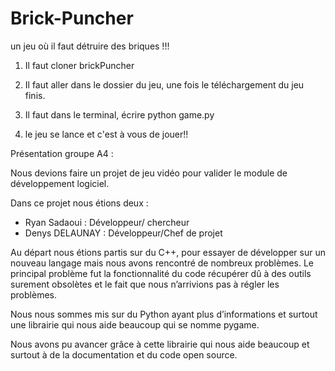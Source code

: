 # Brick-Puncher
un jeu où il faut détruire des briques !!!


1) Il faut cloner brickPuncher 

2) Il faut aller dans le dossier du jeu, une fois le téléchargement du jeu finis.

3) Il faut dans le terminal, écrire python game.py

4) le jeu se lance et c'est à vous de jouer!!



Présentation groupe A4 :


Nous devions faire un projet de jeu vidéo pour valider le module de développement logiciel. 

Dans ce projet nous étions deux : 
-	Ryan Sadaoui : Développeur/ chercheur 
-	Denys DELAUNAY : Développeur/Chef de projet

Au départ nous étions partis sur du C++, pour essayer de développer sur un nouveau langage mais nous avons rencontré de nombreux problèmes.
Le principal problème fut la fonctionnalité du code récupérer dû à des outils surement obsolètes et le fait que nous n’arrivions pas à régler les problèmes.

Nous nous sommes mis sur du Python ayant plus d’informations et surtout une librairie qui nous aide beaucoup qui se nomme pygame.

Nous avons pu avancer grâce à cette librairie qui nous aide beaucoup et surtout à de la documentation et du code open source. 


